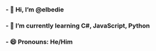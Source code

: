 <h3> - 👋 Hi, I’m @elbedie </h3>
<h3> - 🌱 I’m currently learning C#, JavaScript, Python </h3>
<h3> - 😄 Pronouns: He/Him </h3>


<!---
elbedie/elbedie is a ✨ special ✨ repository because its `README.md` (this file) appears on your GitHub profile.
You can click the Preview link to take a look at your changes.
--->
